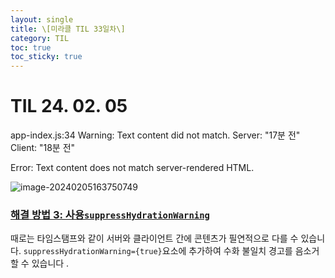 ```yaml
---
layout: single
title: \[미라클 TIL 33일차\] 
category: TIL
toc: true
toc_sticky: true
---
```


# TIL 24. 02. 05

app-index.js:34 Warning: Text content did not match. Server: "17분 전" Client: "18분 전"

Error: Text content does not match server-rendered HTML.

![image-20240205163750749](../assets/images/2024-02-05-240205TIL/image-20240205163750749.png)

### [해결 방법 3: 사용`suppressHydrationWarning`](https://nextjs.org/docs/messages/react-hydration-error#solution-3-using-suppresshydrationwarning)

때로는 타임스탬프와 같이 서버와 클라이언트 간에 콘텐츠가 필연적으로 다를 수 있습니다. `suppressHydrationWarning={true}`요소에 추가하여 수화 불일치 경고를 음소거할 수 있습니다 .
